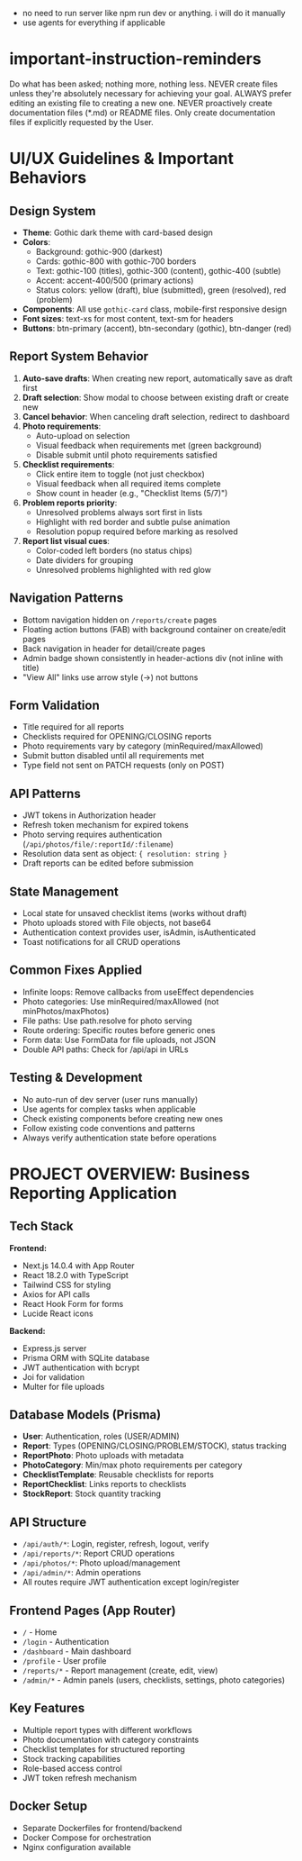 - no need to run server like npm run dev or anything. i will do it manually
- use agents for everything if applicable

# important-instruction-reminders
Do what has been asked; nothing more, nothing less.
NEVER create files unless they're absolutely necessary for achieving your goal.
ALWAYS prefer editing an existing file to creating a new one.
NEVER proactively create documentation files (*.md) or README files. Only create documentation files if explicitly requested by the User.

# UI/UX Guidelines & Important Behaviors

## Design System
- **Theme**: Gothic dark theme with card-based design
- **Colors**:
  - Background: gothic-900 (darkest)
  - Cards: gothic-800 with gothic-700 borders
  - Text: gothic-100 (titles), gothic-300 (content), gothic-400 (subtle)
  - Accent: accent-400/500 (primary actions)
  - Status colors: yellow (draft), blue (submitted), green (resolved), red (problem)
- **Components**: All use `gothic-card` class, mobile-first responsive design
- **Font sizes**: text-xs for most content, text-sm for headers
- **Buttons**: btn-primary (accent), btn-secondary (gothic), btn-danger (red)

## Report System Behavior
1. **Auto-save drafts**: When creating new report, automatically save as draft first
2. **Draft selection**: Show modal to choose between existing draft or create new
3. **Cancel behavior**: When canceling draft selection, redirect to dashboard
4. **Photo requirements**:
   - Auto-upload on selection
   - Visual feedback when requirements met (green background)
   - Disable submit until photo requirements satisfied
5. **Checklist requirements**:
   - Click entire item to toggle (not just checkbox)
   - Visual feedback when all required items complete
   - Show count in header (e.g., "Checklist Items (5/7)")
6. **Problem reports priority**:
   - Unresolved problems always sort first in lists
   - Highlight with red border and subtle pulse animation
   - Resolution popup required before marking as resolved
7. **Report list visual cues**:
   - Color-coded left borders (no status chips)
   - Date dividers for grouping
   - Unresolved problems highlighted with red glow

## Navigation Patterns
- Bottom navigation hidden on `/reports/create` pages
- Floating action buttons (FAB) with background container on create/edit pages
- Back navigation in header for detail/create pages
- Admin badge shown consistently in header-actions div (not inline with title)
- "View All" links use arrow style (→) not buttons

## Form Validation
- Title required for all reports
- Checklists required for OPENING/CLOSING reports
- Photo requirements vary by category (minRequired/maxAllowed)
- Submit button disabled until all requirements met
- Type field not sent on PATCH requests (only on POST)

## API Patterns
- JWT tokens in Authorization header
- Refresh token mechanism for expired tokens
- Photo serving requires authentication (`/api/photos/file/:reportId/:filename`)
- Resolution data sent as object: `{ resolution: string }`
- Draft reports can be edited before submission

## State Management
- Local state for unsaved checklist items (works without draft)
- Photo uploads stored with File objects, not base64
- Authentication context provides user, isAdmin, isAuthenticated
- Toast notifications for all CRUD operations

## Common Fixes Applied
- Infinite loops: Remove callbacks from useEffect dependencies
- Photo categories: Use minRequired/maxAllowed (not minPhotos/maxPhotos)
- File paths: Use path.resolve for photo serving
- Route ordering: Specific routes before generic ones
- Form data: Use FormData for file uploads, not JSON
- Double API paths: Check for /api/api in URLs

## Testing & Development
- No auto-run of dev server (user runs manually)
- Use agents for complex tasks when applicable
- Check existing components before creating new ones
- Follow existing code conventions and patterns
- Always verify authentication state before operations

# PROJECT OVERVIEW: Business Reporting Application

## Tech Stack
**Frontend:**
- Next.js 14.0.4 with App Router
- React 18.2.0 with TypeScript
- Tailwind CSS for styling
- Axios for API calls
- React Hook Form for forms
- Lucide React icons

**Backend:**
- Express.js server
- Prisma ORM with SQLite database
- JWT authentication with bcrypt
- Joi for validation
- Multer for file uploads

## Database Models (Prisma)
- **User**: Authentication, roles (USER/ADMIN)
- **Report**: Types (OPENING/CLOSING/PROBLEM/STOCK), status tracking
- **ReportPhoto**: Photo uploads with metadata
- **PhotoCategory**: Min/max photo requirements per category
- **ChecklistTemplate**: Reusable checklists for reports
- **ReportChecklist**: Links reports to checklists
- **StockReport**: Stock quantity tracking

## API Structure
- `/api/auth/*`: Login, register, refresh, logout, verify
- `/api/reports/*`: Report CRUD operations
- `/api/photos/*`: Photo upload/management
- `/api/admin/*`: Admin operations
- All routes require JWT authentication except login/register

## Frontend Pages (App Router)
- `/` - Home
- `/login` - Authentication
- `/dashboard` - Main dashboard
- `/profile` - User profile
- `/reports/*` - Report management (create, edit, view)
- `/admin/*` - Admin panels (users, checklists, settings, photo categories)

## Key Features
- Multiple report types with different workflows
- Photo documentation with category constraints
- Checklist templates for structured reporting
- Stock tracking capabilities
- Role-based access control
- JWT token refresh mechanism

## Docker Setup
- Separate Dockerfiles for frontend/backend
- Docker Compose for orchestration
- Nginx configuration available